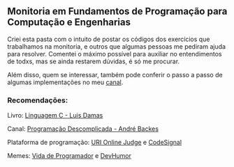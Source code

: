 ## Monitoria em Fundamentos de Programação para Computação e Engenharias

Criei esta pasta com o intuito de postar os códigos dos exercícios que trabalhamos na monitoria, e outros que algumas pessoas me pediram ajuda para resolver. Comentei o máximo possível para auxiliar no entendimentos de todxs, mas se ainda restarem dúvidas, é só me procurar.

Além disso, quem se interessar, também pode conferir o passo a passo de algumas implementações no meu [canal](https://www.youtube.com/user/59336197). 

### Recomendações:

Livro: [Linguagem C - Luis Damas](http://www.ams.eti.br/livros/Luis_Damas.pdf)

Canal: [Programação Descomplicada - André Backes](https://www.youtube.com/playlist?list=PL8iN9FQ7_jt4DJbeQqv--jpTy-2gTA3Cp)

Plataforma de programação: [URI Online Judge](https://www.urionlinejudge.com.br/judge/pt/login) e [CodeSignal](https://app.codesignal.com/)

Memes: [Vida de Programador](http://vidadeprogramador.com.br/) e [DevHumor](http://devhumor.com/)
